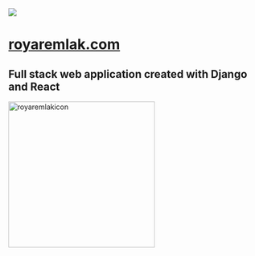 <img src="https://img.shields.io/badge/build-success-brightgreen"/>

# [royaremlak.com](https://www.royaremlak.com)
## Full stack web application created with Django and React

<img width="291" alt="royaremlakicon" src="https://user-images.githubusercontent.com/85699024/125648549-4a6c1755-97f1-424d-9fdf-e3eb98399290.png">
